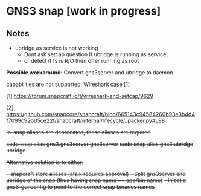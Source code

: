 

# GNS3 snap [work in progress]

## Notes

- ubridge as service is not working
    - Dont ask setcap question If ubridge is running as service
    - or detect if fs is R/O then offer running as root


**Possible workaround:** Convert gns3server and ubridge to daemon

capabilities are not supported, Wireshark case [1]

[1] https://forum.snapcraft.io/t/wireshark-and-setcap/9629

[2] https://github.com/snapcore/snapcraft/blob/665143c94584260b93e3b4d4f7099c92b05ce22f/snapcraft/internal/lifecycle/_packer.py#L98

~~In-snap aliases are deprecated, these aliases are required~~

~~sudo snap alias gns3.gns3server gns3server~~
~~sudo snap alias gns3.ubridge ubridge~~

~~Alternative solution is to either:~~

~~- snapcraft store aliases (afaik requires approval)~~
~~- Split gns3server and ubridge of the snap (thus having snap name == app/bin name)~~
~~- Inject a gns3-gui config to point to the correct snap binaries names~~
